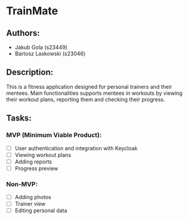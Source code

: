# TrainMate

## Authors:

- Jakub Gola (s23449)
- Bartosz Laskowski (s23046)

## Description:

This is a fitness application designed for personal trainers and their mentees.
Main functionalities supports mentees in workouts by viewing their workout plans, reporting them and checking their progress.

## Tasks:

### MVP (Minimum Viable Product):

- [ ] User authentication and integration with Keycloak
- [ ] Viewing workout plans
- [ ] Adding reports
- [ ] Progress preview

### Non-MVP:

- [ ] Adding photos
- [ ] Trainer view
- [ ] Editing personal data
